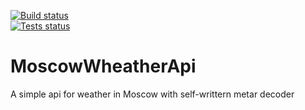 [![Build status](https://ci.appveyor.com/api/projects/status/ey4q6h98wy6wn12r?svg=true)](https://ci.appveyor.com/project/Travonka/moscowwheatherapi)
<br>
[![Tests status](https://appveyor-shields-badge.herokuapp.com/api/api/testResults/Travonka/moscowwheatherapi/badge.svg)](https://ci.appveyor.com/project/<USERNAME>/<PROJECTSLUG>)
<br>
# MoscowWheatherApi
A simple api for weather in Moscow with self-writtern metar decoder
